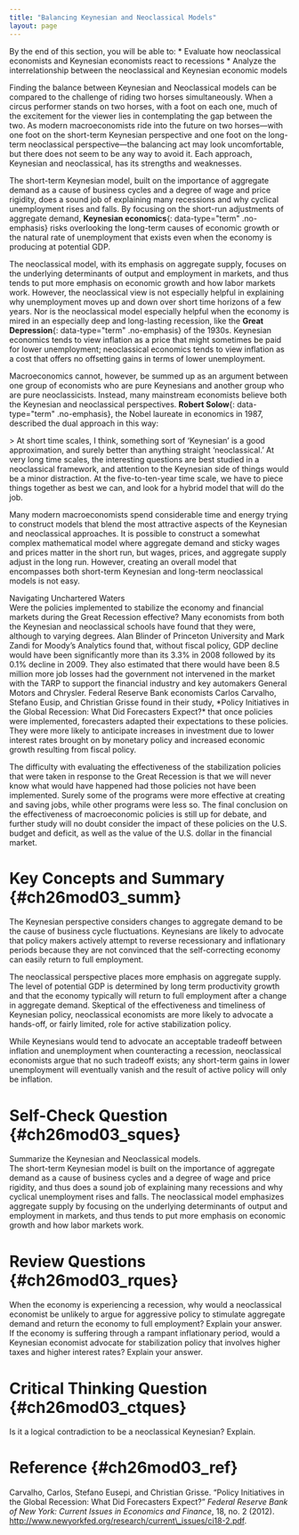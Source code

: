 ```yaml
---
title: "Balancing Keynesian and Neoclassical Models"
layout: page
---
```



<div data-type="abstract" markdown="1">
By the end of this section, you will be able to:
* Evaluate how neoclassical economists and Keynesian economists react to recessions
* Analyze the interrelationship between the neoclassical and Keynesian economic models

</div>

Finding the balance between Keynesian and Neoclassical models can be compared to the challenge of riding two horses simultaneously. When a circus performer stands on two horses, with a foot on each one, much of the excitement for the viewer lies in contemplating the gap between the two. As modern macroeconomists ride into the future on two horses—with one foot on the short-term Keynesian perspective and one foot on the long-term neoclassical perspective—the balancing act may look uncomfortable, but there does not seem to be any way to avoid it. Each approach, Keynesian and neoclassical, has its strengths and weaknesses.

The short-term Keynesian model, built on the importance of aggregate demand as a cause of business cycles and a degree of wage and price rigidity, does a sound job of explaining many recessions and why cyclical unemployment rises and falls. By focusing on the short-run adjustments of aggregate demand, **Keynesian economics**{: data-type="term" .no-emphasis} risks overlooking the long-term causes of economic growth or the natural rate of unemployment that exists even when the economy is producing at potential GDP.

The neoclassical model, with its emphasis on aggregate supply, focuses on the underlying determinants of output and employment in markets, and thus tends to put more emphasis on economic growth and how labor markets work. However, the neoclassical view is not especially helpful in explaining why unemployment moves up and down over short time horizons of a few years. Nor is the neoclassical model especially helpful when the economy is mired in an especially deep and long-lasting recession, like the **Great Depression**{: data-type="term" .no-emphasis} of the 1930s. Keynesian economics tends to view inflation as a price that might sometimes be paid for lower unemployment; neoclassical economics tends to view inflation as a cost that offers no offsetting gains in terms of lower unemployment.

Macroeconomics cannot, however, be summed up as an argument between one group of economists who are pure Keynesians and another group who are pure neoclassicists. Instead, many mainstream economists believe both the Keynesian and neoclassical perspectives. **Robert Solow**{: data-type="term" .no-emphasis}, the Nobel laureate in economics in 1987, described the dual approach in this way:

\> At short time scales, I think, something sort of ‘Keynesian’ is a good approximation, and surely better than anything straight ‘neoclassical.’ At very long time scales, the interesting questions are best studied in a neoclassical framework, and attention to the Keynesian side of things would be a minor distraction. At the five-to-ten-year time scale, we have to piece things together as best we can, and look for a hybrid model that will do the job.

Many modern macroeconomists spend considerable time and energy trying to construct models that blend the most attractive aspects of the Keynesian and neoclassical approaches. It is possible to construct a somewhat complex mathematical model where aggregate demand and sticky wages and prices matter in the short run, but wages, prices, and aggregate supply adjust in the long run. However, creating an overall model that encompasses both short-term Keynesian and long-term neoclassical models is not easy.

<div data-type="note" id="ch26mod03_bring" class="economics bringhome" data-label="" markdown="1">
<div data-type="title">
Navigating Unchartered Waters
</div>
Were the policies implemented to stabilize the economy and financial markets during the Great Recession effective? Many economists from both the Keynesian and neoclassical schools have found that they were, although to varying degrees. Alan Blinder of Princeton University and Mark Zandi for Moody’s Analytics found that, without fiscal policy, GDP decline would have been significantly more than its 3.3% in 2008 followed by its 0.1% decline in 2009. They also estimated that there would have been 8.5 million more job losses had the government not intervened in the market with the TARP to support the financial industry and key automakers General Motors and Chrysler. Federal Reserve Bank economists Carlos Carvalho, Stefano Eusip, and Christian Grisse found in their study, *Policy Initiatives in the Global Recession: What Did Forecasters Expect?* that once policies were implemented, forecasters adapted their expectations to these policies. They were more likely to anticipate increases in investment due to lower interest rates brought on by monetary policy and increased economic growth resulting from fiscal policy.

The difficulty with evaluating the effectiveness of the stabilization policies that were taken in response to the Great Recession is that we will never know what would have happened had those policies not have been implemented. Surely some of the programs were more effective at creating and saving jobs, while other programs were less so. The final conclusion on the effectiveness of macroeconomic policies is still up for debate, and further study will no doubt consider the impact of these policies on the U.S. budget and deficit, as well as the value of the U.S. dollar in the financial market.

</div>

# Key Concepts and Summary   {#ch26mod03_summ}

The Keynesian perspective considers changes to aggregate demand to be the cause of business cycle fluctuations. Keynesians are likely to advocate that policy makers actively attempt to reverse recessionary and inflationary periods because they are not convinced that the self-correcting economy can easily return to full employment.

The neoclassical perspective places more emphasis on aggregate supply. The level of potential GDP is determined by long term productivity growth and that the economy typically will return to full employment after a change in aggregate demand. Skeptical of the effectiveness and timeliness of Keynesian policy, neoclassical economists are more likely to advocate a hands-off, or fairly limited, role for active stabilization policy.

While Keynesians would tend to advocate an acceptable tradeoff between inflation and unemployment when counteracting a recession, neoclassical economists argue that no such tradeoff exists; any short-term gains in lower unemployment will eventually vanish and the result of active policy will only be inflation.

# Self-Check Question   {#ch26mod03_sques}

<div data-type="exercise" id="ch26mod03_sques01">
<div data-type="problem" id="ch26mod03_squesp01" markdown="1">
Summarize the Keynesian and Neoclassical models.

</div>
<div data-type="solution" id="ch26mod03_sques01s" markdown="1">
The short-term Keynesian model is built on the importance of aggregate demand as a cause of business cycles and a degree of wage and price rigidity, and thus does a sound job of explaining many recessions and why cyclical unemployment rises and falls. The neoclassical model emphasizes aggregate supply by focusing on the underlying determinants of output and employment in markets, and thus tends to put more emphasis on economic growth and how labor markets work.

</div>
</div>

# Review Questions   {#ch26mod03_rques}

<div data-type="exercise" id="ch26mod03_rques01">
<div data-type="problem" id="ch26mod03_rquesp01" markdown="1">
When the economy is experiencing a recession, why would a neoclassical economist be unlikely to argue for aggressive policy to stimulate aggregate demand and return the economy to full employment? Explain your answer.

</div>
</div>

<div data-type="exercise" id="ch26mod03_rques02">
<div data-type="problem" id="ch26mod03_rquesp02" markdown="1">
If the economy is suffering through a rampant inflationary period, would a Keynesian economist advocate for stabilization policy that involves higher taxes and higher interest rates? Explain your answer.

</div>
</div>

# Critical Thinking Question   {#ch26mod03_ctques}

<div data-type="exercise" id="ch26mod03_ctques01">
<div data-type="problem" id="ch26mod03_ctquesp01" markdown="1">
Is it a logical contradiction to be a neoclassical Keynesian? Explain.

</div>
</div>

# Reference   {#ch26mod03_ref}

Carvalho, Carlos, Stefano Eusepi, and Christian Grisse. “Policy Initiatives in the Global Recession: What Did Forecasters Expect?” *Federal Reserve Bank of New York: Current Issues in Economics and Finance*, 18, no. 2 (2012). http://www.newyorkfed.org/research/current\_issues/ci18-2.pdf.

